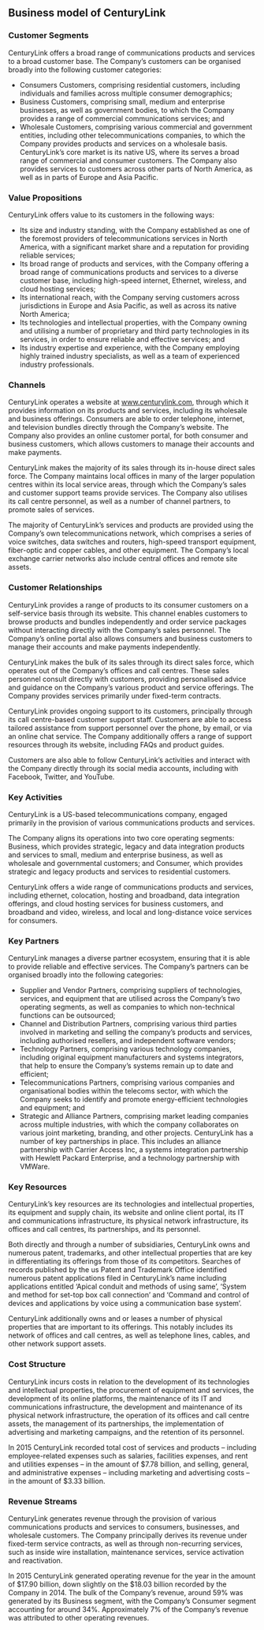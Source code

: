 Business model of CenturyLink
-----------------------------

 ### Customer Segments

 CenturyLink offers a broad range of communications products and services to a broad customer base. The Company’s customers can be organised broadly into the following customer categories:

  * Consumers Customers, comprising residential customers, including individuals and families across multiple consumer demographics;
 * Business Customers, comprising small, medium and enterprise businesses, as well as government bodies, to which the Company provides a range of commercial communications services; and
 * Wholesale Customers, comprising various commercial and government entities, including other telecommunications companies, to which the Company provides products and services on a wholesale basis.
  CenturyLink’s core market is its native US, where its serves a broad range of commercial and consumer customers. The Company also provides services to customers across other parts of North America, as well as in parts of Europe and Asia Pacific.

 ### Value Propositions

 CenturyLink offers value to its customers in the following ways:

  * Its size and industry standing, with the Company established as one of the foremost providers of telecommunications services in North America, with a significant market share and a reputation for providing reliable services;
 * Its broad range of products and services, with the Company offering a broad range of communications products and services to a diverse customer base, including high-speed internet, Ethernet, wireless, and cloud hosting services;
 * Its international reach, with the Company serving customers across jurisdictions in Europe and Asia Pacific, as well as across its native North America;
 * Its technologies and intellectual properties, with the Company owning and utilising a number of proprietary and third party technologies in its services, in order to ensure reliable and effective services; and
 * Its industry expertise and experience, with the Company employing highly trained industry specialists, as well as a team of experienced industry professionals.
  ### Channels

 CenturyLink operates a website at www.centurylink.com, through which it provides information on its products and services, including its wholesale and business offerings. Consumers are able to order telephone, internet, and television bundles directly through the Company’s website. The Company also provides an online customer portal, for both consumer and business customers, which allows customers to manage their accounts and make payments.

 CenturyLink makes the majority of its sales through its in-house direct sales force. The Company maintains local offices in many of the larger population centres within its local service areas, through which the Company’s sales and customer support teams provide services. The Company also utilises its call centre personnel, as well as a number of channel partners, to promote sales of services.

 The majority of CenturyLink’s services and products are provided using the Company’s own telecommunications network, which comprises a series of voice switches, data switches and routers, high-speed transport equipment, fiber-optic and copper cables, and other equipment. The Company’s local exchange carrier networks also include central offices and remote site assets.

 ### Customer Relationships

 CenturyLink provides a range of products to its consumer customers on a self-service basis through its website. This channel enables customers to browse products and bundles independently and order service packages without interacting directly with the Company’s sales personnel. The Company’s online portal also allows consumers and business customers to manage their accounts and make payments independently.

 CenturyLink makes the bulk of its sales through its direct sales force, which operates out of the Company’s offices and call centres. These sales personnel consult directly with customers, providing personalised advice and guidance on the Company’s various product and service offerings. The Company provides services primarily under fixed-term contracts.

 CenturyLink provides ongoing support to its customers, principally through its call centre-based customer support staff. Customers are able to access tailored assistance from support personnel over the phone, by email, or via an online chat service. The Company additionally offers a range of support resources through its website, including FAQs and product guides.

 Customers are also able to follow CenturyLink’s activities and interact with the Company directly through its social media accounts, including with Facebook, Twitter, and YouTube.

 ### Key Activities

 CenturyLink is a US-based telecommunications company, engaged primarily in the provision of various communications products and services.

 The Company aligns its operations into two core operating segments: Business, which provides strategic, legacy and data integration products and services to small, medium and enterprise business, as well as wholesale and governmental customers; and Consumer, which provides strategic and legacy products and services to residential customers.

 CenturyLink offers a wide range of communications products and services, including ethernet, colocation, hosting and broadband, data integration offerings, and cloud hosting services for business customers, and broadband and video, wireless, and local and long-distance voice services for consumers.

 ### Key Partners

 CenturyLink manages a diverse partner ecosystem, ensuring that it is able to provide reliable and effective services. The Company’s partners can be organised broadly into the following categories:

  * Supplier and Vendor Partners, comprising suppliers of technologies, services, and equipment that are utilised across the Company’s two operating segments, as well as companies to which non-technical functions can be outsourced;
 * Channel and Distribution Partners, comprising various third parties involved in marketing and selling the company’s products and services, including authorised resellers, and independent software vendors;
 * Technology Partners, comprising various technology companies, including original equipment manufacturers and systems integrators, that help to ensure the Company’s systems remain up to date and efficient;
 * Telecommunications Partners, comprising various companies and organisational bodies within the telecoms sector, with which the Company seeks to identify and promote energy-efficient technologies and equipment; and
 * Strategic and Alliance Partners, comprising market leading companies across multiple industries, with which the company collaborates on various joint marketing, branding, and other projects.
  CenturyLink has a number of key partnerships in place. This includes an alliance partnership with Carrier Access Inc, a systems integration partnership with Hewlett Packard Enterprise, and a technology partnership with VMWare.

 ### Key Resources

 CenturyLink’s key resources are its technologies and intellectual properties, its equipment and supply chain, its website and online client portal, its IT and communications infrastructure, its physical network infrastructure, its offices and call centres, its partnerships, and its personnel.

 Both directly and through a number of subsidiaries, CenturyLink owns and numerous patent, trademarks, and other intellectual properties that are key in differentiating its offerings from those of its competitors. Searches of records published by the us Patent and Trademark Office identified numerous patent applications filed in CenturyLink’s name including applications entitled ‘Apical conduit and methods of using same’, ‘System and method for set-top box call connection’ and ‘Command and control of devices and applications by voice using a communication base system’.

 CenturyLink additionally owns and or leases a number of physical properties that are important to its offerings. This notably includes its network of offices and call centres, as well as telephone lines, cables, and other network support assets.

 ### Cost Structure

 CenturyLink incurs costs in relation to the development of its technologies and intellectual properties, the procurement of equipment and services, the development of its online platforms, the maintenance of its IT and communications infrastructure, the development and maintenance of its physical network infrastructure, the operation of its offices and call centre assets, the management of its partnerships, the implementation of advertising and marketing campaigns, and the retention of its personnel.

 In 2015 CenturyLink recorded total cost of services and products – including employee-related expenses such as salaries, facilities expenses, and rent and utilities expenses – in the amount of $7.78 billion, and selling, general, and administrative expenses – including marketing and advertising costs – in the amount of $3.33 billion.

 ### Revenue Streams

 CenturyLink generates revenue through the provision of various communications products and services to consumers, businesses, and wholesale customers. The Company principally derives its revenue under fixed-term service contracts, as well as through non-recurring services, such as inside wire installation, maintenance services, service activation and reactivation.

 In 2015 CenturyLink generated operating revenue for the year in the amount of $17.90 billion, down slightly on the $18.03 billion recorded by the Company in 2014. The bulk of the Company’s revenue, around 59% was generated by its Business segment, with the Company’s Consumer segment accounting for around 34%. Approximately 7% of the Company’s revenue was attributed to other operating revenues.